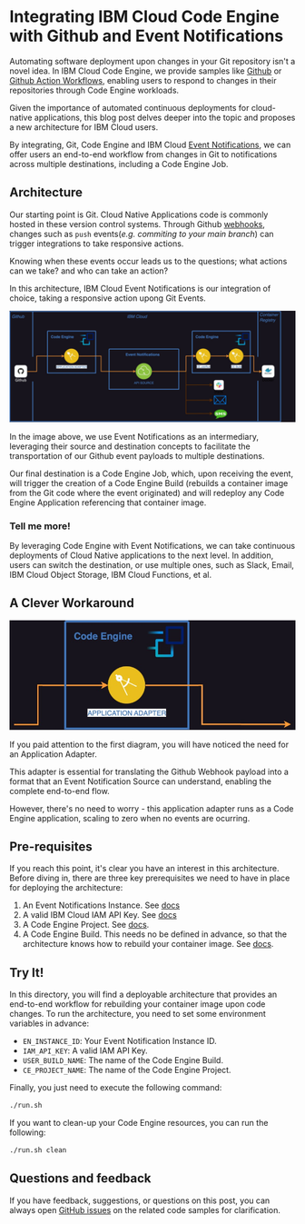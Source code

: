 # Integrating IBM Cloud Code Engine with Github and Event Notifications

Automating software deployment upon changes in your Git repository isn't  a novel idea. In IBM Cloud Code Engine, we provide samples like [Github](https://github.com/IBM/CodeEngine/tree/main/github) or [Github Action Workflows](https://github.com/IBM/CodeEngine/tree/main/github-action-workflows), enabling users to respond to changes in their repositories through Code Engine workloads.

Given the importance of automated continuous deployments for cloud-native applications, this blog post delves deeper into the topic and proposes a new architecture for IBM Cloud users.

By integrating, Git, Code Engine and IBM Cloud [Event Notifications](https://cloud.ibm.com/docs/event-notifications?topic=event-notifications-getting-started), we can offer users an end-to-end workflow from changes in Git to notifications across multiple destinations, including a Code Engine Job.

## Architecture

Our starting point is Git. Cloud Native Applications code is commonly hosted in these version control systems. Through Github [webhooks](https://docs.github.com/en/webhooks), changes such as `push` events(_e.g. commiting to your main branch_) can trigger integrations to take responsive actions.

Knowing when these events occur leads us to the questions; what actions can we take? and who can take an action?

In this architecture, IBM Cloud Event Notifications is our integration of choice, taking a responsive action upong Git Events.


![architecture_diagram](./images/entocejobs.jpg)

In the image above, we use Event Notifications as an intermediary, leveraging their source and destination concepts to facilitate the transportation of our Github event payloads to multiple destinations.

Our final destination is a Code Engine Job, which, upon receiving the event, will trigger the creation of a Code Engine Build (rebuilds a container image from the Git code where the event originated) and will redeploy any Code Engine Application referencing that container image.

### Tell me more!

By leveraging Code Engine with Event Notifications, we can take continuous deployments of Cloud Native applications to the next level. In addition, users can switch the destination, or use multiple ones, such as Slack, Email, IBM Cloud Object Storage, IBM Cloud Functions, et al.

## A Clever Workaround

![application_adapter](./images/workaround.jpg)

If you paid attention to the first diagram, you will have noticed the need for an Application Adapter.

This adapter is essential for translating the Github Webhook payload into a format that an Event Notification Source can understand, enabling the complete end-to-end flow.

However, there's no need to worry - this application adapter runs as a Code Engine application, scaling to zero when no events are ocurring.

## Pre-requisites

If you reach this point, it's clear you have an interest in this architecture. Before diving in, there are three key prerequisites we need to have in place for deploying the architecture:

1. An Event Notifications Instance. See [docs](https://cloud.ibm.com/docs/event-notifications?topic=event-notifications-en-create-en-instance)
2. A valid IBM Cloud IAM API Key. See [docs](https://cloud.ibm.com/docs/account?topic=account-ibmcloud_commands_iam#ibmcloud_iam_api_key_create)
3. A Code Engine Project. See [docs](https://cloud.ibm.com/docs/codeengine?topic=codeengine-manage-project).
4. A Code Engine Build. This needs no be defined in advance, so that the architecture knows how to rebuild your container image. See [docs](https://cloud.ibm.com/docs/codeengine?topic=codeengine-plan-build).

## Try It!

In this directory, you will find a deployable architecture that provides an end-to-end workflow for rebuilding your container image upon code changes. To run the architecture, you need to set some environment variables in advance:

- `EN_INSTANCE_ID`: Your Event Notification Instance ID.
- `IAM_API_KEY`: A valid IAM API Key.
- `USER_BUILD_NAME`: The name of the Code Engine Build.
- `CE_PROJECT_NAME`: The name of the Code Engine Project.

Finally, you just need to execute the following command:

```sh
./run.sh
```

If you want to clean-up your Code Engine resources, you can run the following:

```sh
./run.sh clean
```

## Questions and feedback

If you have feedback, suggestions, or questions on this post, you can always open [GitHub issues](https://github.com/IBM/CodeEngine/issues) on the related code samples for clarification.
